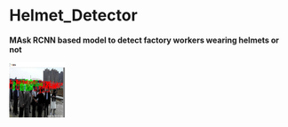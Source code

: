 # Helmet_Detector
<b>MAsk RCNN based model to detect factory workers wearing helmets or not</b>

<img src="https://github.com/dhruvtalwar18/Helmet_Detector/blob/main/Results/result_2.png" width ="100" height= "100" align="center">


